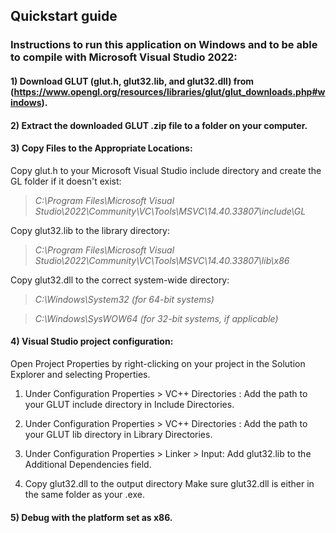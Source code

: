 ## Quickstart guide

### Instructions to run this application on Windows and to be able to compile with Microsoft Visual Studio 2022:

#### 1) Download GLUT (glut.h, glut32.lib, and glut32.dll) from (https://www.opengl.org/resources/libraries/glut/glut_downloads.php#windows).

#### 2) Extract the downloaded GLUT .zip file to a folder on your computer.

#### 3) Copy Files to the Appropriate Locations:

Copy glut.h to your Microsoft Visual Studio include directory and create the GL folder if it doesn't exist:

> *C:\Program Files\Microsoft Visual Studio\2022\Community\VC\Tools\MSVC\14.40.33807\include\GL*

Copy glut32.lib to the library directory:

> *C:\Program Files\Microsoft Visual Studio\2022\Community\VC\Tools\MSVC\14.40.33807\lib\x86*

Copy glut32.dll to the correct system-wide directory:

> *C:\Windows\System32 (for 64-bit systems)*

> *C:\Windows\SysWOW64 (for 32-bit systems, if applicable)*

#### 4) Visual Studio project configuration:

Open Project Properties by right-clicking on your project in the Solution Explorer and selecting Properties. 

   1. Under Configuration Properties > VC++ Directories : Add the path to your GLUT include directory in Include Directories.

   2. Under Configuration Properties > VC++ Directories : Add the path to your GLUT lib directory in Library Directories.

   3. Under Configuration Properties > Linker > Input: Add glut32.lib to the Additional Dependencies field.

   4. Copy glut32.dll to the output directory Make sure glut32.dll is either in the same folder as your .exe.

#### 5) Debug with the platform set as x86.
